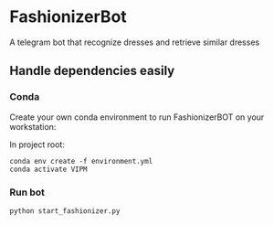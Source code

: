 # FashionizerBot
A telegram bot that recognize dresses and retrieve similar dresses


## Handle dependencies easily

### Conda
Create your own conda environment to run FashionizerBOT on your workstation:

In project root:
```
conda env create -f environment.yml
conda activate VIPM
```

### Run bot
```
python start_fashionizer.py
```
